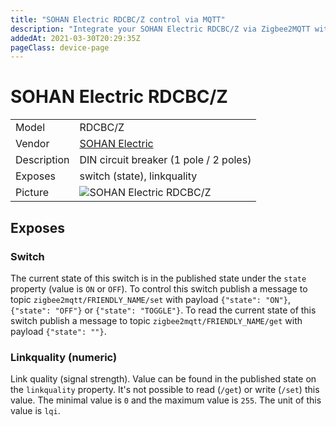 ```yaml
---
title: "SOHAN Electric RDCBC/Z control via MQTT"
description: "Integrate your SOHAN Electric RDCBC/Z via Zigbee2MQTT with whatever smart home infrastructure you are using without the vendor's bridge or gateway."
addedAt: 2021-03-30T20:29:35Z
pageClass: device-page
---
```


<!-- !!!! -->
<!-- ATTENTION: This file is auto-generated through docgen! -->
<!-- You can only edit the "Notes"-Section between the two comment lines "Notes BEGIN" and "Notes END". -->
<!-- Do not use h1 or h2 heading within "## Notes"-Section. -->
<!-- !!!! -->

# SOHAN Electric RDCBC/Z

|     |     |
|-----|-----|
| Model | RDCBC/Z  |
| Vendor  | [SOHAN Electric](/supported-devices/#v=SOHAN%20Electric)  |
| Description | DIN circuit breaker (1 pole / 2 poles) |
| Exposes | switch (state), linkquality |
| Picture | ![SOHAN Electric RDCBC/Z](https://www.zigbee2mqtt.io/images/devices/RDCBC-Z.jpg) |


<!-- Notes BEGIN: You can edit here. Add "## Notes" headline if not already present. -->


<!-- Notes END: Do not edit below this line -->



## Exposes

### Switch 
The current state of this switch is in the published state under the `state` property (value is `ON` or `OFF`).
To control this switch publish a message to topic `zigbee2mqtt/FRIENDLY_NAME/set` with payload `{"state": "ON"}`, `{"state": "OFF"}` or `{"state": "TOGGLE"}`.
To read the current state of this switch publish a message to topic `zigbee2mqtt/FRIENDLY_NAME/get` with payload `{"state": ""}`.

### Linkquality (numeric)
Link quality (signal strength).
Value can be found in the published state on the `linkquality` property.
It's not possible to read (`/get`) or write (`/set`) this value.
The minimal value is `0` and the maximum value is `255`.
The unit of this value is `lqi`.

